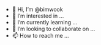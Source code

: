- 👋 Hi, I’m @bimwook
- 👀 I’m interested in ...
- 🌱 I’m currently learning ...
- 💞️ I’m looking to collaborate on ...
- 📫 How to reach me ...

<!---
bimwook/bimwook is a ✨ special ✨ repository because its `README.md` (this file) appears on your GitHub profile.
You can click the Preview link to take a look at your changes.
--->
